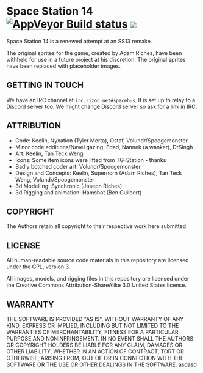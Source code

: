 # Space Station 14 [![AppVeyor Build status](https://ci.appveyor.com/api/projects/status/q8yqg9j9spq5s9j4?svg=true)](https://ci.appveyor.com/project/PJB3005/space-station-14-xeyy5) [![](https://travis-ci.org/space-wizards/space-station-14.svg?branch=master)](https://travis-ci.org/space-wizards/space-station-14) #

Space Station 14 is a renewed attempt at an SS13 remake.

The original sprites for the game, created by Adam Riches, have been withheld for use in a future project at his discretion. The original sprites have been replaced with placeholder images.

## GETTING IN TOUCH ##

We have an IRC channel at `irc.rizon.net#spacebus`. It is set up to relay to a Discord server too. We might change Discord server so ask for a link in IRC.

## ATTRIBUTION ##

* Code: Keelin, Nyxation (Tyler Merta), Ostaf, Volundr/Spoogemonster
* Minor code additions/Navel gazing: Edad, Nannek (a wanker), DrSingh
* Art: Keelin, Tan Teck Weng
* Icons: Some item icons were lifted from TG-Station - thanks
* Badly botched coder art: Volundr/Spoogemonster
* Design and Concepts: Keelin, Supernorn (Adam Riches), Tan Teck Weng, Volundr/Spoogemonster
* 3d Modelling: Synchronic (Joseph Riches)
* 3d Rigging and animation: Hamshot (Ben Guilbert)

## COPYRIGHT ##

The Authors retain all copyright to their respective work here submitted.

## LICENSE ##

All human-readable source code materials in this repository are licensed under the GPL, version 3.

All images, models, and rigging files in this repository are licensed under the Creative Commons Attribution-ShareAlike 3.0 United States license.

## WARRANTY ##

THE SOFTWARE IS PROVIDED "AS IS", WITHOUT WARRANTY OF ANY KIND, EXPRESS OR
IMPLIED, INCLUDING BUT NOT LIMITED TO THE WARRANTIES OF MERCHANTABILITY, FITNESS
FOR A PARTICULAR PURPOSE AND NONINFRINGEMENT. IN NO EVENT SHALL THE AUTHORS OR
COPYRIGHT HOLDERS BE LIABLE FOR ANY CLAIM, DAMAGES OR OTHER LIABILITY, WHETHER
IN AN ACTION OF CONTRACT, TORT OR OTHERWISE, ARISING FROM, OUT OF OR IN
CONNECTION WITH THE SOFTWARE OR THE USE OR OTHER DEALINGS IN THE SOFTWARE.
asdasd
